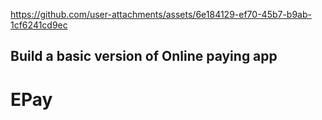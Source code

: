 

https://github.com/user-attachments/assets/6e184129-ef70-45b7-b9ab-1cf6241cd9ec


## Build a basic version of Online paying app
# EPay
